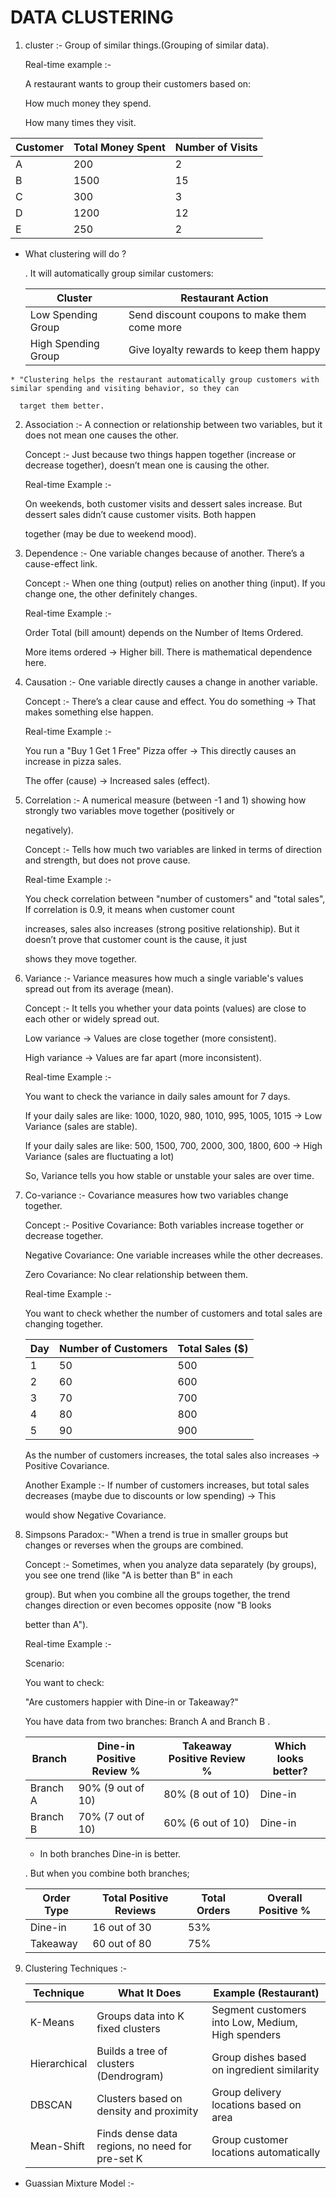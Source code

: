 #                      DATA CLUSTERING

1. cluster :- Group of similar things.(Grouping of similar data).

   Real-time example :-

   A restaurant wants to group their customers based on:

   How much money they spend.

   How many times they visit.

  | Customer | Total Money Spent | Number of Visits |
  |--------- |------------------ |----------------- |
  | A        | 200               | 2               |
  | B        | 1500              | 15              |
  | C        | 300               | 3               |
  | D        | 1200              | 12              |
  | E        | 250               | 2               |


   * What clustering will do ?
     
        . It will automatically group similar customers:

        | Cluster             | Restaurant Action                            |
        |---------------------|---------------------------------------------|
        | Low Spending Group  | Send discount coupons to make them come more |
        | High Spending Group | Give loyalty rewards to keep them happy      |


    * "Clustering helps the restaurant automatically group customers with similar spending and visiting behavior, so they can
    
      target them better.

2. Association :- A connection or relationship between two variables, but it does not mean one causes the other.

   Concept :- Just because two things happen together (increase or decrease together), doesn’t mean one is causing the other.

   Real-time Example :-

   On weekends, both customer visits and dessert sales increase. But dessert sales didn’t cause customer visits. Both happen 
   
   together (may be due to weekend mood).

3. Dependence :- One variable changes because of another. There’s a cause-effect link.

   Concept :- When one thing (output) relies on another thing (input). If you change one, the other definitely changes.

   Real-time Example :-

   Order Total (bill amount) depends on the Number of Items Ordered. 
   
   More items ordered → Higher bill. There is mathematical dependence here.

4. Causation :- One variable directly causes a change in another variable.

   Concept :- There’s a clear cause and effect. You do something → That makes something else happen.

   Real-time Example :- 

   You run a "Buy 1 Get 1 Free" Pizza offer → This directly causes an increase in pizza sales.

   The offer (cause) → Increased sales (effect).

5. Correlation :- A numerical measure (between -1 and 1) showing how strongly two variables move together (positively or 
  
   negatively).

   Concept :- Tells how much two variables are linked in terms of direction and strength, but does not prove cause.

   Real-time Example :- 

   You check correlation between "number of customers" and "total sales", If correlation is 0.9, it means when customer count
   
   increases, sales also increases (strong positive relationship). But it doesn’t prove that customer count is the cause, it just 
   
   shows they move together.

6. Variance :- Variance measures how much a single variable's values spread out from its average (mean).

   Concept :- It tells you whether your data points (values) are close to each other or widely spread out.

   Low variance → Values are close together (more consistent).

   High variance → Values are far apart (more inconsistent).

   Real-time Example :-

   You want to check the variance in daily sales amount for 7 days.

   If your daily sales are like: 1000, 1020, 980, 1010, 995, 1005, 1015 → Low Variance (sales are stable).

   If your daily sales are like: 500, 1500, 700, 2000, 300, 1800, 600 → High Variance (sales are fluctuating a lot)

   So, Variance tells you how stable or unstable your sales are over time.

7. Co-variance :- Covariance measures how two variables change together.

   Concept :- Positive Covariance: Both variables increase together or decrease together.

   Negative Covariance: One variable increases while the other decreases.

   Zero Covariance: No clear relationship between them. 

   Real-time Example :-

   You want to check whether the number of customers and total sales are changing together.

   | Day | Number of Customers | Total Sales ($) |
   |---- |---------------------|-----------------|
   | 1   | 50                  | 500             |
   | 2   | 60                  | 600             |
   | 3   | 70                  | 700             |
   | 4   | 80                  | 800             |
   | 5   | 90                  | 900             |


   As the number of customers increases, the total sales also increases → Positive Covariance.

   Another Example :- If number of customers increases, but total sales decreases (maybe due to discounts or low spending) → This 
   
   would show Negative Covariance.

8. Simpsons Paradox:-  "When a trend is true in smaller groups but changes or reverses when the groups are combined.

   Concept :- Sometimes, when you analyze data separately (by groups), you see one trend (like "A is better than B" in each 
    
   group). But when you combine all the groups together, the trend changes direction or even becomes opposite (now "B looks 
    
   better than A").

   Real-time Example :- 

   Scenario:

   You want to check:

   "Are customers happier with Dine-in or Takeaway?"

   You have data from two branches: Branch A and Branch B . 

   | Branch   | Dine-in Positive Review % | Takeaway Positive Review % | Which looks better? |
   |--------- |-------------------------- |--------------------------- |---------------------|
   | Branch A | 90% (9 out of 10)         | 80% (8 out of 10)          | Dine-in             |
   | Branch B | 70% (7 out of 10)         | 60% (6 out of 10)          | Dine-in             |


   * In both branches Dine-in is better.

   . But when you combine both branches; 

   | Order Type | Total Positive Reviews | Total Orders | Overall Positive % |
   |----------- |----------------------- |------------- |------------------- |
   | Dine-in    | 16 out of 30           | 53%          |                    |
   | Takeaway   | 60 out of 80           | 75%          |                    |


9. Clustering Techniques :- 

   | Technique    | What It Does                                        | Example (Restaurant)                                  |
   |--------------|-----------------------------------------------------|-------------------------------------------------------|
   | K-Means      | Groups data into K fixed clusters                  | Segment customers into Low, Medium, High spenders     |
   | Hierarchical | Builds a tree of clusters (Dendrogram)             | Group dishes based on ingredient similarity           |
   | DBSCAN       | Clusters based on density and proximity            | Group delivery locations based on area                |
   | Mean-Shift   | Finds dense data regions, no need for pre-set K    | Group customer locations automatically                |



 * Guassian Mixture Model :-

   




    







